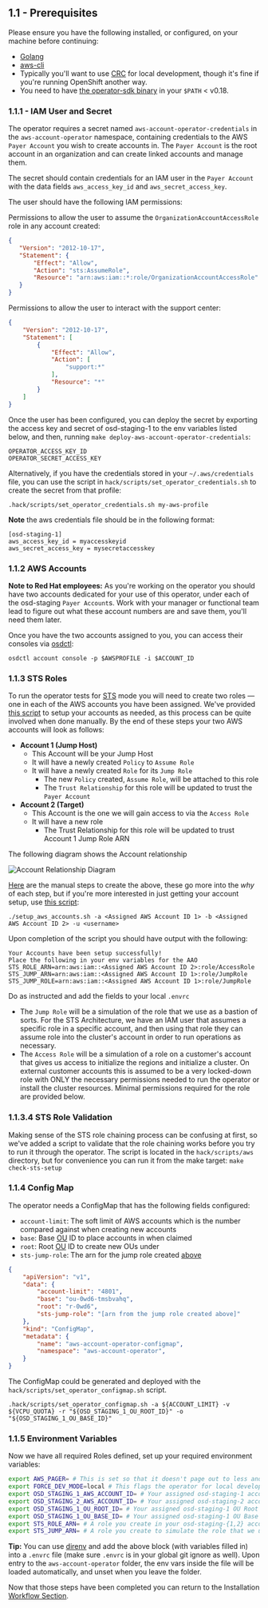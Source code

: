 
## 1.1 - Prerequisites

Please ensure you have the following installed, or configured, on your machine before continuing:

* [Golang](https://golang.org/doc/install)
* [aws-cli](https://aws.amazon.com/cli/)
* Typically you'll want to use [CRC](https://github.com/code-ready/crc/) for local development, though it's fine if you're running OpenShift another way.
* You need to have [the operator-sdk binary](https://github.com/operator-framework/operator-sdk/releases) in your `$PATH` < v0.18.

### 1.1.1 - IAM User and Secret

The operator requires a secret named `aws-account-operator-credentials` in the `aws-account-operator` namespace, containing credentials to the AWS `Payer Account` you wish to create accounts in. The `Payer Account` is the root account in an organization and can create linked accounts and manage them.

The secret should contain credentials for an IAM user in the `Payer Account` with the data fields `aws_access_key_id` and `aws_secret_access_key`.

The user should have the following IAM permissions:

Permissions to allow the user to assume the `OrganizationAccountAccessRole` role in any account created:

```json
{
   "Version": "2012-10-17",
   "Statement": {
       "Effect": "Allow",
       "Action": "sts:AssumeRole",
       "Resource": "arn:aws:iam::*:role/OrganizationAccountAccessRole"
   }
}

```

Permissions to allow the user to interact with the support center:

```json
{
    "Version": "2012-10-17",
    "Statement": [
        {
            "Effect": "Allow",
            "Action": [
                "support:*"
            ],
            "Resource": "*"
        }
    ]
}

```

Once the user has been configured, you can deploy the secret by exporting the access key and secret of osd-staging-1 to the env variables listed below, and then, running `make deploy-aws-account-operator-credentials`:

```
OPERATOR_ACCESS_KEY_ID
OPERATOR_SECRET_ACCESS_KEY
```

Alternatively, if you have the credentials stored in your `~/.aws/credentials` file, you can use the script in `hack/scripts/set_operator_credentials.sh` to create the secret from that profile:

    .hack/scripts/set_operator_credentials.sh my-aws-profile

**Note** the aws credentials file should be in the following format:
```
[osd-staging-1]
aws_access_key_id = myaccesskeyid
aws_secret_access_key = mysecretaccesskey
``` 

### 1.1.2 AWS Accounts

**Note to Red Hat employees:** As you're working on the operator you should have two accounts dedicated for your use of this operator, under each of the osd-staging `Payer Account`s.  Work with your manager or functional team lead to figure out what these account numbers are and save them, you'll need them later.

Once you have the two accounts assigned to you, you can access their consoles via [osdctl](https://github.com/openshift/osdctl/#aws-account-console-url-generate):
```
osdctl account console -p $AWSPROFILE -i $ACCOUNT_ID
```

### 1.1.3 STS Roles

To run the operator tests for [STS](0.1-Glossary.md#sts) mode you will need to create two roles &mdash; one in each of the AWS accounts you have been assigned. We've provided [this script](../hack/scripts/aws/setup_aws_accounts.sh) to setup your accounts as needed, as this process can be quite involved when done manually. By the end of these steps your two AWS accounts will look as follows:

- **Account 1 (Jump Host)**
  - This Account will be your Jump Host
  - It will have a newly created `Policy` to `Assume Role`
  - It will have a newly created `Role` for its `Jump Role`
    - The new `Policy` created, `Assume Role`, will be attached to this role
    - The `Trust Relationship` for this role will be updated to trust the `Payer Account`
- **Account 2 (Target)**
  - This Account is the one we will gain access to via the `Access Role`
  - It will have a new role
    - The Trust Relationship for this role will be updated to trust Account 1 Jump Role ARN
 
The following diagram shows the Account relationship

![Account Relationship Diagram](images/jump-role-diagram.png)


[Here](./1.2-ManualSTSSetup.md) are the manual steps to create the above, these go more into the _why_ of each step, but if you're more interested in just getting your account setup, use [this script](../hack/scripts/aws/setup_aws_accounts.sh):
```
./setup_aws_accounts.sh -a <Assigned AWS Account ID 1> -b <Assigned AWS Account ID 2> -u <username>
```
Upon completion of the script you should have output with the following:
```
Your Accounts have been setup successfully!
Place the following in your env variables for the AAO
STS_ROLE_ARN=arn:aws:iam::<Assigned AWS Account ID 2>:role/AccessRole
STS_JUMP_ARN=arn:aws:iam::<Assigned AWS Account ID 1>:role/JumpRole
STS_JUMP_ROLE=arn:aws:iam::<Assigned AWS Account ID 1>:role/JumpRole
```
Do as instructed and add the fields to your local `.envrc`

- The `Jump Role` will be a simulation of the role that we use as a bastion of sorts. For the STS Architecture, we have an IAM user that assumes a specific role in a specific account, and then using that role they can assume role into the cluster's account in order to run operations as necessary.
- The `Access Role` will be a simulation of a role on a customer's account that gives us access to initialize the regions and initialize a cluster.  On external customer accounts this is assumed to be a very locked-down role with ONLY the necessary permissions needed to run the operator or install the cluster resources. Minimal permissions required for the role are provided below.

### 1.1.3.4 STS Role Validation

Making sense of the STS role chaining process can be confusing at first, so we've added a script to validate that the role chaining works before you try to run it through the operator. The script is located in the `hack/scripts/aws` directory, but for convenience you can run it from the make target: `make check-sts-setup`

### 1.1.4 Config Map

The operator needs a ConfigMap that has the following fields configured:

* `account-limit`: The soft limit of AWS accounts which is the number compared against when creating new accounts
* `base`: Base [OU](https://docs.aws.amazon.com/organizations/latest/userguide/orgs_manage_ous.html) ID to place accounts in when claimed
* `root`: Root [OU](https://docs.aws.amazon.com/organizations/latest/userguide/orgs_manage_ous.html) ID to create new OUs under
* `sts-jump-role`: The arn for the jump role created [above](#1131---jump-role)


```json
{
    "apiVersion": "v1",
    "data": {
        "account-limit": "4801",
        "base": "ou-0wd6-tmsbvahq",
        "root": "r-0wd6",
        "sts-jump-role": "[arn from the jump role created above]"
    },
    "kind": "ConfigMap",
    "metadata": {
        "name": "aws-account-operator-configmap",
        "namespace": "aws-account-operator",
    }
}
```
The ConfigMap could be generated and deployed with the `hack/scripts/set_operator_configmap.sh` script.

    .hack/scripts/set_operator_configmap.sh -a ${ACCOUNT_LIMIT} -v ${VCPU_QUOTA} -r "${OSD_STAGING_1_OU_ROOT_ID}" -o "${OSD_STAGING_1_OU_BASE_ID}"

### 1.1.5 Environment Variables
Now we have all required Roles defined, set up your required environment variables:
```bash
export AWS_PAGER= # This is set so that it doesn't page out to less and block integration testing
export FORCE_DEV_MODE=local # This flags the operator for local development for some code paths
export OSD_STAGING_1_AWS_ACCOUNT_ID= # Your assigned osd-staging-1 account ID
export OSD_STAGING_2_AWS_ACCOUNT_ID= # Your assigned osd-staging-2 account ID
export OSD_STAGING_1_OU_ROOT_ID= # Your assigned osd-staging-1 OU Root ID
export OSD_STAGING_1_OU_BASE_ID= # Your assigned osd-staging-1 OU Base ID
export STS_ROLE_ARN= # A role you create in your osd-staging-{1,2} account with minimal STS permissions
export STS_JUMP_ARN= # A role you create to simulate the role that we use as a bastion.
```

**Tip:** You can use [direnv](https://direnv.net) and add the above block (with variables filled in) into a `.envrc` file (make sure `.envrc` is in your global git ignore as well). Upon entry to the `aws-account-operator` folder, the env vars inside the file will be loaded automatically, and unset when you leave the folder.

Now that those steps have been completed you can return to the Installation [Workflow Section](1.0-Installation.md#12-Workflow).
